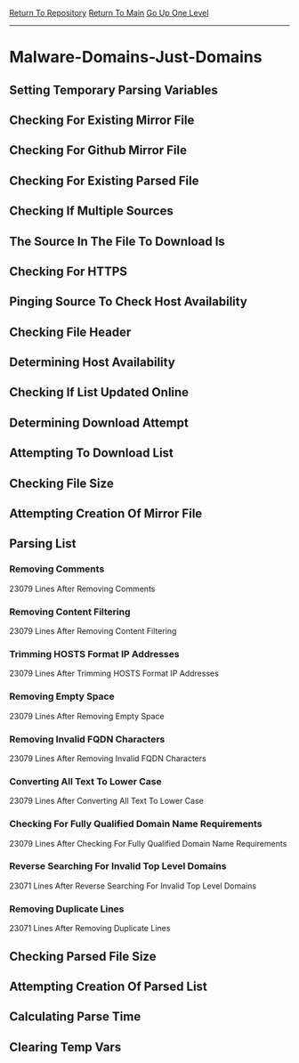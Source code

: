 [Return To Repository](https://github.com/deathbybandaid/piholeparser/)
[Return To Main](https://github.com/deathbybandaid/piholeparser/blob/master/RecentRunLogs/Mainlog.md)
[Go Up One Level](https://github.com/deathbybandaid/piholeparser/blob/master/RecentRunLogs/TopLevelScripts/30-Processing-External-Blacklists.md)
____________________________________
# Malware-Domains-Just-Domains
## Setting Temporary Parsing Variables
## Checking For Existing Mirror File
## Checking For Github Mirror File
## Checking For Existing Parsed File
## Checking If Multiple Sources
## The Source In The File To Download Is
## Checking For HTTPS
## Pinging Source To Check Host Availability
## Checking File Header
## Determining Host Availability
## Checking If List Updated Online
## Determining Download Attempt
## Attempting To Download List
## Checking File Size
## Attempting Creation Of Mirror File
## Parsing List
### Removing Comments
23079 Lines After Removing Comments
### Removing Content Filtering
23079 Lines After Removing Content Filtering
### Trimming HOSTS Format IP Addresses
23079 Lines After Trimming HOSTS Format IP Addresses
### Removing Empty Space
23079 Lines After Removing Empty Space
### Removing Invalid FQDN Characters
23079 Lines After Removing Invalid FQDN Characters
### Converting All Text To Lower Case
23079 Lines After Converting All Text To Lower Case
### Checking For Fully Qualified Domain Name Requirements
23079 Lines After Checking For Fully Qualified Domain Name Requirements
### Reverse Searching For Invalid Top Level Domains
23071 Lines After Reverse Searching For Invalid Top Level Domains
### Removing Duplicate Lines
23071 Lines After Removing Duplicate Lines
## Checking Parsed File Size
## Attempting Creation Of Parsed List
## Calculating Parse Time
## Clearing Temp Vars
